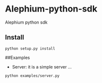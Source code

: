 # Alephium-python-sdk
Alephium python sdk

## Install
```shell
python setup.py install
```

##Examples

- Server: it is a simple server ...
```shell
python examples/server.py
```